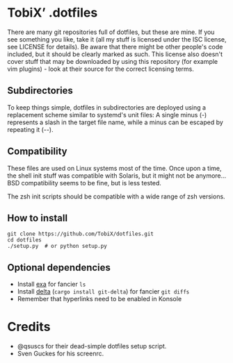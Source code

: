 # TobiX’ .dotfiles

There are many git repositories full of dotfiles, but these are mine. If you
see something you like, take it (all my stuff is licensed under the ISC
license, see LICENSE for details). Be aware that there might be other people's
code included, but it should be clearly marked as such. This license also
doesn't cover stuff that may be downloaded by using this repository (for
example vim plugins) - look at their source for the correct licensing terms.

## Subdirectories

To keep things simple, dotfiles in subdirectories are deployed using a
replacement scheme similar to systemd's unit files: A single minus (-)
represents a slash in the target file name, while a minus can be escaped by
repeating it (--).

## Compatibility

These files are used on Linux systems most of the time. Once upon a time, the
shell init stuff was compatible with Solaris, but it might not be anymore...
BSD compatibility seems to be fine, but is less tested.

The zsh init scripts should be compatible with a wide range of zsh versions.

## How to install

```
git clone https://github.com/TobiX/dotfiles.git
cd dotfiles
./setup.py  # or python setup.py
```

## Optional dependencies

- Install [exa] for fancier `ls`
- Install [delta] (`cargo install git-delta`)  for fancier `git diffs`
- Remember that hyperlinks need to be enabled in Konsole

[exa]: https://github.com/ogham/exa
[delta]: https://github.com/dandavison/delta

# Credits

- @qsuscs for their dead-simple dotfiles setup script.
- Sven Guckes for his screenrc.
